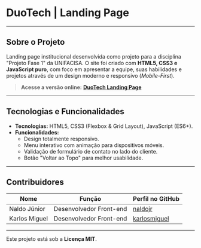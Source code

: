 # DuoTech | Landing Page 

---

## Sobre o Projeto

Landing page institucional desenvolvida como projeto para a disciplina "Projeto Fase 1" da UNIFACISA. O site foi criado com **HTML5, CSS3 e JavaScript puro**, com foco em apresentar a equipe, suas habilidades e projetos através de um design moderno e responsivo (*Mobile-First*).

> **Acesse a versão online:** **[DuoTech Landing Page](https://naldojr24.github.io/projeto-landing-page-duoTech/)**

---

## Tecnologias e Funcionalidades

* **Tecnologias:** HTML5, CSS3 (Flexbox & Grid Layout), JavaScript (ES6+).
* **Funcionalidades:**
    * Design totalmente responsivo.
    * Menu interativo com animação para dispositivos móveis.
    * Validação de formulário de contato no lado do cliente.
    * Botão "Voltar ao Topo" para melhor usabilidade.

---

## Contribuidores

| Nome          | Função                  | Perfil no GitHub                               |
|---------------|-------------------------|------------------------------------------------|
| Naldo Júnior  | Desenvolvedor Front-end | [naldojr](https://github.com/Naldojr24)        |
| Karlos Miguel | Desenvolvedor Front-end | [karlosmiguel](https://github.com/miguel00001) |

---

Este projeto está sob a **Licença MIT**.
